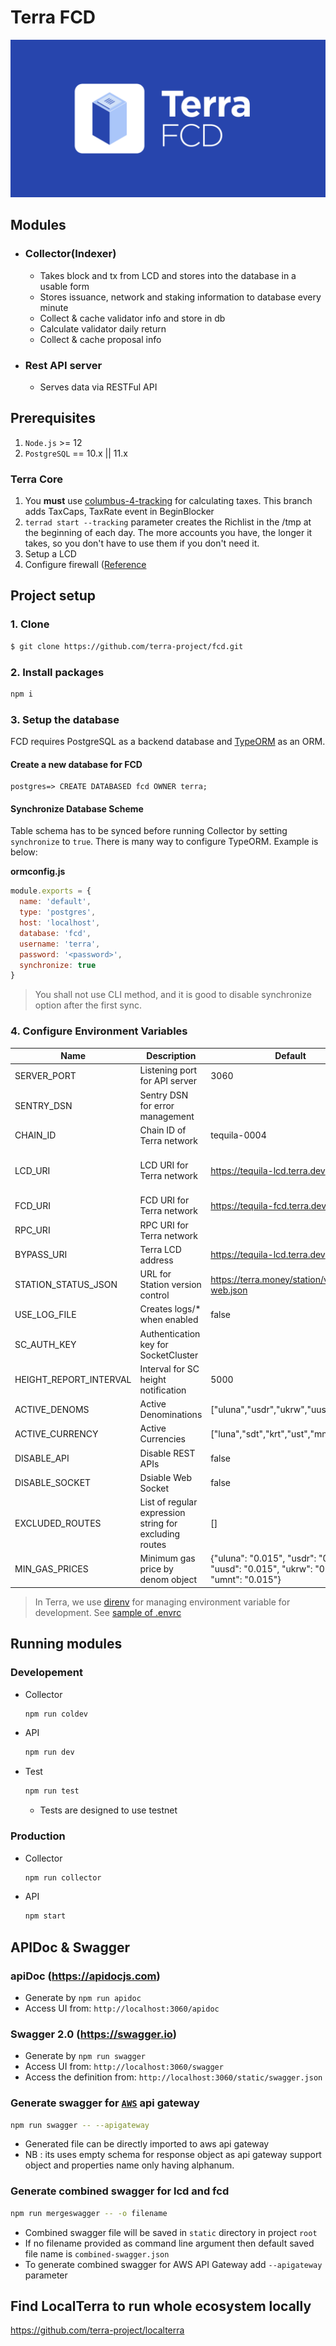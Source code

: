# Terra FCD

![Banner](banner.png)

## Modules
* ### Collector(Indexer)
  - Takes block and tx from LCD and stores into the database in a usable form
  - Stores issuance, network and staking information to database every minute
  - Collect & cache validator info and store in db
  - Calculate validator daily return
  - Collect & cache proposal info
* ### Rest API server
  * Serves data via RESTFul API

## Prerequisites
1. `Node.js` >= 12
1. `PostgreSQL` == 10.x || 11.x

### Terra Core
1. You __must__ use [columbus-4-tracking](https://github.com/terra-project/core/tree/columbus-4-tracking) for calculating taxes. This branch adds TaxCaps, TaxRate event in BeginBlocker
1. `terrad start --tracking` parameter creates the Richlist in the /tmp at the beginning of each day. The more accounts you have, the longer it takes, so you don't have to use them if you don't need it.
1. Setup a LCD
1. Configure firewall ([Reference](https://docs.terra.money/node/installation.html#firewall-configuration)

## Project setup

### 1. Clone
```bash
$ git clone https://github.com/terra-project/fcd.git
```

### 2. Install packages
```bash
npm i
```

### 3. Setup the database
FCD requires PostgreSQL as a backend database and [TypeORM](https://github.com/typeorm/typeorm) as an ORM.

#### Create a new database for FCD
```psql
postgres=> CREATE DATABASED fcd OWNER terra;
```
#### Synchronize Database Scheme
Table schema has to be synced before running Collector by setting `synchronize` to `true`. There is many way to configure TypeORM. Example is below:

**ormconfig.js**
```javascript
module.exports = {
  name: 'default',
  type: 'postgres',
  host: 'localhost',
  database: 'fcd',
  username: 'terra',
  password: '<password>',
  synchronize: true
}
```

> You shall not use CLI method, and it is good to disable synchronize option after the first sync.

### 4. Configure Environment Variables
| Name                | Description                     | Default                                      | Module(s)                          |
|---------------------|---------------------------------|----------------------------------------------|------------------------------------|
| SERVER_PORT         | Listening port for API server   | 3060                                         | API                                |
| SENTRY_DSN          | Sentry DSN for error management |                                              | All                                |
| CHAIN_ID            | Chain ID of Terra network       | tequila-0004                                    | API, Collector                     |
| LCD_URI             | LCD URI for Terra network       | https://tequila-lcd.terra.dev                   | API, Collector, Validator Scrapper |
| FCD_URI             | FCD URI for Terra network       | https://tequila-fcd.terra.dev                   | Collector                          |
| RPC_URI             | RPC URI for Terra network       | <required>                                   | API, Collector                          |
| BYPASS_URI          | Terra LCD address               | https://tequila-lcd.terra.dev                   | API                                |
| STATION_STATUS_JSON | URL for Station version control | https://terra.money/station/version-web.json | API                                |
| USE_LOG_FILE        | Creates logs/* when enabled     | false                                        | All                                |
| SC_AUTH_KEY         | Authentication key for SocketCluster | <required>                              | API                                |
| HEIGHT_REPORT_INTERVAL | Interval for SC height notification | 5000                                  | API                                |
| ACTIVE_DENOMS       | Active Denominations            | ["uluna","usdr","ukrw","uusd","umnt"]        | API                                |
| ACTIVE_CURRENCY     | Active Currencies               | ["luna","sdt","krt","ust","mnt"]             | API                                |
| DISABLE_API         | Disable REST APIs               | false                                        | API                                |
| DISABLE_SOCKET      | Dsiable Web Socket              | false                                        | API                                |
| EXCLUDED_ROUTES     | List of regular expression string for excluding routes | []                    | API                                |
| MIN_GAS_PRICES      | Minimum gas price by denom object| {"uluna": "0.015", "usdr": "0.015", "uusd": "0.015", "ukrw": "0.015", "umnt": "0.015"}                    | API                                |


> In Terra, we use [direnv](https://direnv.net) for managing environment variable for development. See [sample of .envrc](.envrc_sample)

## Running modules
### Developement
* Collector
  ```bash
  npm run coldev
  ```
* API
  ```bash
  npm run dev
  ```
* Test
  ```bash
  npm run test
  ```
  * Tests are designed to use testnet

### Production
* Collector
  ```bash
  npm run collector
  ```
* API
  ```bash
  npm start
  ```

## APIDoc & Swagger
### apiDoc (https://apidocjs.com)
  - Generate by `npm run apidoc`
  - Access UI from: `http://localhost:3060/apidoc`
### Swagger 2.0 (https://swagger.io)
  - Generate by `npm run swagger`
  - Access UI from: `http://localhost:3060/swagger`
  - Access the definition from: `http://localhost:3060/static/swagger.json` 
### Generate swagger for [`AWS`](https://aws.amazon.com/api-gateway/) api gateway
```sh
npm run swagger -- --apigateway
```
* Generated file can be directly imported to aws api gateway
* NB : its uses empty schema for response object as api gateway support object and properties name only having alphanum. 

### Generate combined swagger for lcd and fcd
```sh
npm run mergeswagger -- -o filename
```
* Combined swagger file will be saved in `static` directory in project `root`
* If no filename provided as command line argument then default saved file name is `combined-swagger.json`
* To generate combined swagger for AWS API Gateway add `--apigateway` parameter

## Find LocalTerra to run whole ecosystem locally
https://github.com/terra-project/localterra
